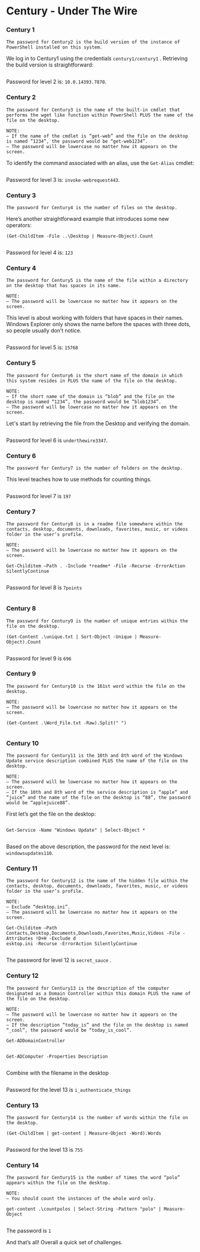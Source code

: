 # Century - Under The Wire

### Century 1

```
The password for Century2 is the build version of the instance of PowerShell installed on this system.
```

We log in to Century1 using the credentials `century1/century1` . Retrieving the build version is straightforward:

<figure><img src="../.gitbook/assets/image (53).png" alt=""><figcaption></figcaption></figure>

Password for level 2 is: `10.0.14393.7870`.

### Century 2

```
The password for Century3 is the name of the built-in cmdlet that performs the wget like function within PowerShell PLUS the name of the file on the desktop.

NOTE:
– If the name of the cmdlet is “get-web” and the file on the desktop is named “1234”, the password would be “get-web1234”.
– The password will be lowercase no matter how it appears on the screen.	
```

To identify the command associated with an alias, use the `Get-Alias` cmdlet:

<figure><img src="../.gitbook/assets/image (54).png" alt=""><figcaption></figcaption></figure>

Password for level 3 is: `invoke-webrequest443`.

### Century 3

```
The password for Century4 is the number of files on the desktop.	
```

Here’s another straightforward example that introduces some new operators:

```
(Get-ChildItem -File ..\Desktop | Measure-Object).Count
```

<figure><img src="../.gitbook/assets/image (55).png" alt=""><figcaption></figcaption></figure>

Password for level 4 is: `123`

### Century 4

```
The password for Century5 is the name of the file within a directory on the desktop that has spaces in its name.

NOTE:
– The password will be lowercase no matter how it appears on the screen.
```

This level is about working with folders that have spaces in their names. Windows Explorer only shows the name before the spaces with three dots, so people usually don’t notice.

<figure><img src="../.gitbook/assets/image (56).png" alt=""><figcaption></figcaption></figure>

Password for level 5 is: `15768`

### Century 5

```
The password for Century6 is the short name of the domain in which this system resides in PLUS the name of the file on the desktop.

NOTE:
– If the short name of the domain is “blob” and the file on the desktop is named “1234”, the password would be “blob1234”.
– The password will be lowercase no matter how it appears on the screen.
```

Let's start by retrieving the file from the Desktop and verifying the domain.

<figure><img src="../.gitbook/assets/image (58).png" alt=""><figcaption></figcaption></figure>

Password for level 6 is `underthewire3347`.



### Century 6

```
The password for Century7 is the number of folders on the desktop.	
```

This level teaches how to use methods for counting things.

<figure><img src="../.gitbook/assets/image (60).png" alt=""><figcaption></figcaption></figure>

Password for level 7 is `197`

### Century 7

```
The password for Century8 is in a readme file somewhere within the contacts, desktop, documents, downloads, favorites, music, or videos folder in the user’s profile.

NOTE:
– The password will be lowercase no matter how it appears on the screen.
```

```
Get-Childitem –Path . -Include *readme* -File -Recurse -ErrorAction SilentlyContinue
```

<figure><img src="../.gitbook/assets/image (61).png" alt=""><figcaption></figcaption></figure>

Password for level 8 is `7points`

<figure><img src="../.gitbook/assets/image (62).png" alt=""><figcaption></figcaption></figure>

### Century 8

```
The password for Century9 is the number of unique entries within the file on the desktop.	
```

```
(Get-Content .\unique.txt | Sort-Object -Unique | Measure-Object).Count
```

<figure><img src="../.gitbook/assets/image (63).png" alt=""><figcaption></figcaption></figure>

Password for level 9 is `696`

### Century 9

```
The password for Century10 is the 161st word within the file on the desktop.

NOTE:
– The password will be lowercase no matter how it appears on the screen.
```

```
(Get-Content .\Word_File.txt -Raw).Split(" ")
```

<figure><img src="../.gitbook/assets/image (64).png" alt=""><figcaption></figcaption></figure>

### Century 10

```
The password for Century11 is the 10th and 8th word of the Windows Update service description combined PLUS the name of the file on the desktop.

NOTE:
– The password will be lowercase no matter how it appears on the screen.
– If the 10th and 8th word of the service description is “apple” and “juice” and the name of the file on the desktop is “88”, the password would be “applejuice88”.
```

First let’s get the file on the desktop:

<figure><img src="../.gitbook/assets/image (65).png" alt=""><figcaption></figcaption></figure>

```
Get-Service -Name "Windows Update" | Select-Object *
```

<figure><img src="../.gitbook/assets/image (66).png" alt=""><figcaption></figcaption></figure>

Based on the above description, the password for the next level is: `windowsupdates110`.

### Century 11

```
The password for Century12 is the name of the hidden file within the contacts, desktop, documents, downloads, favorites, music, or videos folder in the user’s profile.

NOTE:
– Exclude “desktop.ini”.
– The password will be lowercase no matter how it appears on the screen.
```

```
Get-Childitem –Path Contacts,Desktop,Documents,Downloads,Favorites,Music,Videos -File -Attributes !D+H -Exclude d
esktop.ini -Recurse -ErrorAction SilentlyContinue
```

<figure><img src="../.gitbook/assets/image (67).png" alt=""><figcaption></figcaption></figure>

The password for level 12 is `secret_sauce` .

### Century 12

```
The password for Century13 is the description of the computer designated as a Domain Controller within this domain PLUS the name of the file on the desktop.

NOTE:
– The password will be lowercase no matter how it appears on the screen.
– If the description “today_is” and the file on the desktop is named “_cool”, the password would be “today_is_cool”.
```

```
Get-ADDomainController
```

<figure><img src="../.gitbook/assets/image (68).png" alt=""><figcaption></figcaption></figure>

```
Get-ADComputer -Properties Description
```

<figure><img src="../.gitbook/assets/image (69).png" alt=""><figcaption></figcaption></figure>

Combine with the filename in the desktop

<figure><img src="../.gitbook/assets/image (70).png" alt=""><figcaption></figcaption></figure>

Password for the level 13 is `i_authenticate_things`

### Century 13

```
The password for Century14 is the number of words within the file on the desktop.	
```

```
(Get-ChildItem | get-content | Measure-Object -Word).Words
```

<figure><img src="../.gitbook/assets/image (71).png" alt=""><figcaption></figcaption></figure>

Password for the level 13 is `755`

### Century 14

```
The password for Century15 is the number of times the word “polo” appears within the file on the desktop.

NOTE:
– You should count the instances of the whole word only.
```

```
get-content .\countpolos | Select-String -Pattern "polo" | Measure-Object
```

<figure><img src="../.gitbook/assets/image (72).png" alt=""><figcaption></figcaption></figure>

The password is `1`

And that’s all! Overall a quick set of challenges.

